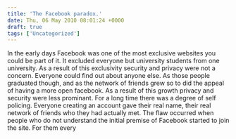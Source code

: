 ```yaml
---
title: 'The Facebook paradox.'
date: Thu, 06 May 2010 08:01:24 +0000
draft: true
tags: ['Uncategorized']
---
```


In the early days Facebook was one of the most exclusive websites you could be part of it. It excluded everyone but university students from one university. As a result of this exclusivity security and privacy were not a concern. Everyone could find out about anyone else. As those people graduated though, and as the network of friends grew so to did the appeal of having a more open facebook. As a result of this growth privacy and security were less prominant. For a long time there was a degree of self policing. Everyone creating an account gave their real name, their real network of friends who they had actually met. The flaw occurred when people who do not understand the initial premise of Facebook started to join the site. For them every